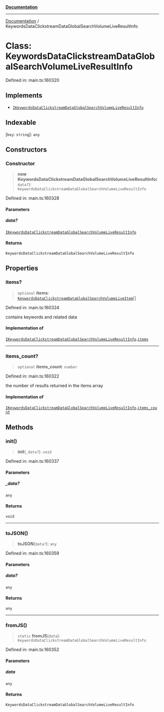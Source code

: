 [**Documentation**](../README.md)

***

[Documentation](../README.md) / KeywordsDataClickstreamDataGlobalSearchVolumeLiveResultInfo

# Class: KeywordsDataClickstreamDataGlobalSearchVolumeLiveResultInfo

Defined in: main.ts:160320

## Implements

- [`IKeywordsDataClickstreamDataGlobalSearchVolumeLiveResultInfo`](../interfaces/IKeywordsDataClickstreamDataGlobalSearchVolumeLiveResultInfo.md)

## Indexable

\[`key`: `string`\]: `any`

## Constructors

### Constructor

> **new KeywordsDataClickstreamDataGlobalSearchVolumeLiveResultInfo**(`data?`): `KeywordsDataClickstreamDataGlobalSearchVolumeLiveResultInfo`

Defined in: main.ts:160328

#### Parameters

##### data?

[`IKeywordsDataClickstreamDataGlobalSearchVolumeLiveResultInfo`](../interfaces/IKeywordsDataClickstreamDataGlobalSearchVolumeLiveResultInfo.md)

#### Returns

`KeywordsDataClickstreamDataGlobalSearchVolumeLiveResultInfo`

## Properties

### items?

> `optional` **items**: [`KeywordsDataClickstreamDataGlobalSearchVolumeLiveItem`](KeywordsDataClickstreamDataGlobalSearchVolumeLiveItem.md)[]

Defined in: main.ts:160324

contains keywords and related data

#### Implementation of

[`IKeywordsDataClickstreamDataGlobalSearchVolumeLiveResultInfo`](../interfaces/IKeywordsDataClickstreamDataGlobalSearchVolumeLiveResultInfo.md).[`items`](../interfaces/IKeywordsDataClickstreamDataGlobalSearchVolumeLiveResultInfo.md#items)

***

### items\_count?

> `optional` **items\_count**: `number`

Defined in: main.ts:160322

the number of results returned in the items array

#### Implementation of

[`IKeywordsDataClickstreamDataGlobalSearchVolumeLiveResultInfo`](../interfaces/IKeywordsDataClickstreamDataGlobalSearchVolumeLiveResultInfo.md).[`items_count`](../interfaces/IKeywordsDataClickstreamDataGlobalSearchVolumeLiveResultInfo.md#items_count)

## Methods

### init()

> **init**(`_data?`): `void`

Defined in: main.ts:160337

#### Parameters

##### \_data?

`any`

#### Returns

`void`

***

### toJSON()

> **toJSON**(`data?`): `any`

Defined in: main.ts:160359

#### Parameters

##### data?

`any`

#### Returns

`any`

***

### fromJS()

> `static` **fromJS**(`data`): `KeywordsDataClickstreamDataGlobalSearchVolumeLiveResultInfo`

Defined in: main.ts:160352

#### Parameters

##### data

`any`

#### Returns

`KeywordsDataClickstreamDataGlobalSearchVolumeLiveResultInfo`
